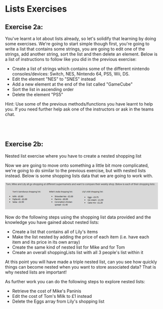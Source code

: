 # Lists Exercises

## **Exercise 2a:**
You've learnt a lot about lists already, so let's solidify that learning by doing some exercises. We're going to start simple though first, you're going to write a list that contains some strings, you are going to edit one of the strings, add another string, sort the list and then delete an element. Below is a list of instructions to follow like you did in the previous exercise:

- Create a list of strings which contains some of the different nintendo consoles/devices: Switch, NES, Nintendo 64, PS5, Wii, DS.
- Edit the element "NES" to "SNES" instead
- Add a new element at the end of the list called "GameCube"
- Sort the list in ascending order
- Delete the element "PS5"

Hint: Use some of the previous methods/functions you have learnt to help you. If you need further help ask one of the instructors or ask in the teams chat.
 

</br>
</br>

## **Exercise 2b:**

Nested list exercise where you have to create a nested shopping list

Now we are going to move onto something a little bit more complicated, we're going to do similar to the previous exercise, but with nested lists instead. Below is some shopping lists data that we are going to work with.


<p align="center">
    <img src="./assets/ShoppingLists.png" alt="Shopping Lists" width="600" class="center"/>
</p>


Now do the following steps using the shopping list data provided and the knowledge you have gained about nested lists:

- Create a list that contains all of Lily's items 
- Make the list nested by adding the price of each item (i.e. have each item and its price in its own array)
- Create the same kind of nested list for Mike and for Tom
- Create an overall shoppingLists list with all 3 people's list within it

At this point you will have made a triple nested list, can you see how quickly things can become nested when you want to store associated data? That is why nested lists are important!

As further work you can do the following steps to explore nested lists:
- Retrieve the cost of Mike's Paninis
- Edit the cost of Tom's Milk to £1 instead
- Delete the Eggs array from Lily's shopping list